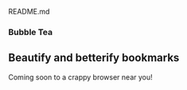 README.md

### Bubble Tea
## Beautify and betterify bookmarks

Coming soon to a crappy browser near you!
